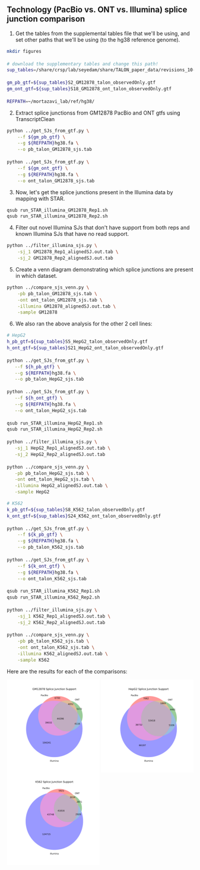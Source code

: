 ## Technology (PacBio vs. ONT vs. Illumina) splice junction comparison

1. Get the tables from the supplemental tables file that we'll be using, and set other paths that we'll be using (to the hg38 reference genome).
```bash
mkdir figures

# download the supplementary tables and change this path!
sup_tables=/share/crsp/lab/seyedam/share/TALON_paper_data/revisions_10-19/human_TALON/analysis/supplementary_tables/

gm_pb_gtf=${sup_tables}S2_GM12878_talon_observedOnly.gtf
gm_ont_gtf=${sup_tables}S18_GM12878_ont_talon_observedOnly.gtf

REFPATH=~/mortazavi_lab/ref/hg38/
```

2. Extract splice junctionss from GM12878 PacBio and ONT gtfs using TranscriptClean
```bash
python ../get_SJs_from_gtf.py \
	--f ${gm_pb_gtf} \
	--g ${REFPATH}hg38.fa \
	--o pb_talon_GM12878_sjs.tab

python ../get_SJs_from_gtf.py \
	--f ${gm_ont_gtf} \
	--g ${REFPATH}hg38.fa \
	--o ont_talon_GM12878_sjs.tab
```

3. Now, let's get the splice junctions present in the Illumina data by mapping with STAR. 
```bash
qsub run_STAR_illumina_GM12878_Rep1.sh
qsub run_STAR_illumina_GM12878_Rep2.sh
```

4. Filter out novel Illumina SJs that don't have support from both reps and known Illumina SJs that have no read support.
```bash
python ../filter_illumina_sjs.py \
	-sj_1 GM12878_Rep1_alignedSJ.out.tab \
	-sj_2 GM12878_Rep2_alignedSJ.out.tab 
```

5. Create a venn diagram demonstrating which splice junctions are present in which dataset.
```bash
python ../compare_sjs_venn.py \
	-pb pb_talon_GM12878_sjs.tab \
	-ont ont_talon_GM12878_sjs.tab \
	-illumina GM12878_alignedSJ.out.tab \
	-sample GM12878
```

6. We also ran the above analysis for the other 2 cell lines:
 ```bash
# HepG2 
h_pb_gtf=${sup_tables}S5_HepG2_talon_observedOnly.gtf
h_ont_gtf=${sup_tables}S21_HepG2_ont_talon_observedOnly.gtf

python ../get_SJs_from_gtf.py \
	--f ${h_pb_gtf} \
	--g ${REFPATH}hg38.fa \
	--o pb_talon_HepG2_sjs.tab

python ../get_SJs_from_gtf.py \
	--f ${h_ont_gtf} \
	--g ${REFPATH}hg38.fa \
	--o ont_talon_HepG2_sjs.tab

qsub run_STAR_illumina_HepG2_Rep1.sh
qsub run_STAR_illumina_HepG2_Rep2.sh

python ../filter_illumina_sjs.py \
	-sj_1 HepG2_Rep1_alignedSJ.out.tab \
	-sj_2 HepG2_Rep2_alignedSJ.out.tab 

python ../compare_sjs_venn.py \
	-pb pb_talon_HepG2_sjs.tab \
	-ont ont_talon_HepG2_sjs.tab \
	-illumina HepG2_alignedSJ.out.tab \
	-sample HepG2
```

```bash
# K562 
k_pb_gtf=${sup_tables}S8_K562_talon_observedOnly.gtf
k_ont_gtf=${sup_tables}S24_K562_ont_talon_observedOnly.gtf

python ../get_SJs_from_gtf.py \
	--f ${k_pb_gtf} \
	--g ${REFPATH}hg38.fa \
	--o pb_talon_K562_sjs.tab

python ../get_SJs_from_gtf.py \
	--f ${k_ont_gtf} \
	--g ${REFPATH}hg38.fa \
	--o ont_talon_K562_sjs.tab

qsub run_STAR_illumina_K562_Rep1.sh
qsub run_STAR_illumina_K562_Rep2.sh

python ../filter_illumina_sjs.py \
	-sj_1 K562_Rep1_alignedSJ.out.tab \
	-sj_2 K562_Rep2_alignedSJ.out.tab 

python ../compare_sjs_venn.py \
	-pb pb_talon_K562_sjs.tab \
	-ont ont_talon_K562_sjs.tab \
	-illumina K562_alignedSJ.out.tab \
	-sample K562 
 ```

Here are the results for each of the comparisons: 

 <img align="center" width="250" src="figures/GM12878_venn.png"> <img align="center" width="250" src="figures/HepG2_venn.png"> <img align="center" width="250" src="figures/K562_venn.png">
